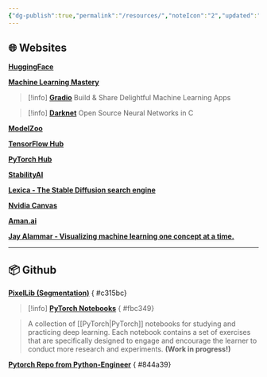 ```yaml
---
{"dg-publish":true,"permalink":"/resources/","noteIcon":"2","updated":"2024-05-22T19:37:19.480+05:30"}
---
```



## 🌐 Websites

[**HuggingFace**](https://huggingface.co/)

[**Machine Learning Mastery**](https://machinelearningmastery.com/)

> [!info] [**Gradio**](https://gradio.app/)
> Build & Share Delightful Machine Learning Apps

> [!info] [**Darknet**](https://pjreddie.com/darknet/)
Open Source Neural Networks in C

[**ModelZoo**](https://modelzoo.co/)

[**TensorFlow Hub**](https://tfhub.dev/)

[**PyTorch Hub**](https://pytorch.org/hub/)

[**StabilityAI**](https://stability.ai/)

[**Lexica - The Stable Diffusion search engine**](https://lexica.art/)

[**Nvidia Canvas**](https://www.nvidia.com/en-us/studio/canvas/)

[**Aman.ai**](https://aman.ai/)

[**Jay Alammar - Visualizing machine learning one concept at a time.**](https://jalammar.github.io/)

---

## 📦 Github

[**PixelLib (Segmentation)**](https://github.com/ayoolaolafenwa/PixelLib)
{ #c315bc}


> [!info] [**PyTorch Notebooks**](https://github.com/dair-ai/pytorch_notebooks)
{ #fbc349}

> A collection of [[PyTorch\|PyTorch]] notebooks for studying and practicing deep learning. Each notebook contains a set of exercises that are specifically designed to engage and encourage the learner to conduct more research and experiments. **(Work in progress!)**

[**Pytorch Repo from Python-Engineer**](https://github.com/python-engineer/pytorchTutorial)
{ #844a39}

